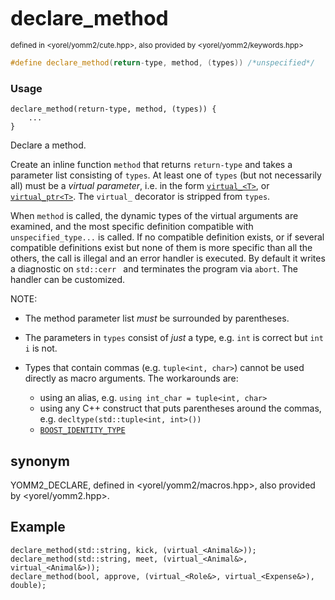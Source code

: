 
<span style="font-size:xx-large;"><strong>declare_method</strong><br/></span><br/>
<sub>defined in <yorel/yomm2/cute.hpp>, also provided by <yorel/yomm2/keywords.hpp></sub><br/>

```c++
#define declare_method(return-type, method, (types)) /*unspecified*/
```

### Usage

```
declare_method(return-type, method, (types)) {
    ...
}
```

Declare a method.

Create an inline function `method` that returns `return-type` and takes a
parameter list consisting of `types`. At least one of `types` (but not
necessarily all) must be a *virtual parameter*, i.e. in the form
[`virtual_<T>`](virtual_.md), or [`virtual_ptr<T>`](virtual_ptr.md). The
`virtual_` decorator is stripped from `types`.

When `method` is called, the dynamic types of the virtual arguments are
examined, and the most specific definition compatible with `unspecified_type...`
is called. If no compatible definition exists, or if several compatible
definitions exist but none of them is more specific than all the others, the
call is illegal and an error handler is executed. By default it writes a
diagnostic on `std::cerr ` and terminates the program via `abort`. The handler
can be customized.

NOTE:

* The method parameter list _must_ be surrounded by parentheses.

* The parameters in `types` consist of _just_ a type, e.g. `int` is correct
  but `int i` is not.

* Types that contain commas (e.g. `tuple<int, char>`) cannot be used directly as
  macro arguments. The workarounds are:
  * using an alias, e.g. `using int_char = tuple<int, char>`
  * using any C++ construct that puts parentheses around the commas,
    e.g. `decltype(std::tuple<int, int>())`
  * [`BOOST_IDENTITY_TYPE`](https://www.boost.org/doc/libs/1_82_0/libs/utility/identity_type/doc/html/index.html)

## synonym
YOMM2_DECLARE, defined in <yorel/yomm2/macros.hpp>, also provided by <yorel/yomm2.hpp>.

## Example
```
declare_method(std::string, kick, (virtual_<Animal&>));
declare_method(std::string, meet, (virtual_<Animal&>, virtual_<Animal&>));
declare_method(bool, approve, (virtual_<Role&>, virtual_<Expense&>), double);
```
